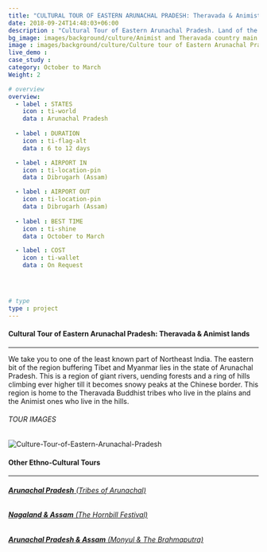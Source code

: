 ```yaml
---
title: "CULTURAL TOUR OF EASTERN ARUNACHAL PRADESH: Theravada & Animist lands | 6 to 12 days"
date: 2018-09-24T14:48:03+06:00
description : "Cultural Tour of Eastern Arunachal Pradesh. Land of the Animist and Theravada tribes"
bg_image: images/background/culture/Animist and Theravada country main.jpg
image : images/background/culture/Culture tour of Eastern Arunachal Pradesh.jpg
live_demo : 
case_study : 
category: October to March
Weight: 2

# overview
overview:
  - label : STATES
    icon : ti-world
    data : Arunachal Pradesh
    
  - label : DURATION
    icon : ti-flag-alt
    data : 6 to 12 days

  - label : AIRPORT IN
    icon : ti-location-pin
    data : Dibrugarh (Assam)

  - label : AIRPORT OUT
    icon : ti-location-pin
    data : Dibrugarh (Assam)
    
  - label : BEST TIME
    icon : ti-shine
    data : October to March

  - label : COST
    icon : ti-wallet
    data : On Request

 


# type
type : project
---
```


#### Cultural Tour of Eastern Arunachal Pradesh: Theravada & Animist lands

---

We take you to one of the least known part of Northeast India. The eastern bit of the region buffering Tibet and Myanmar lies in the state of Arunachal Pradesh. This is a region of giant rivers, uending forests and a ring of hills climbing ever higher till it becomes snowy peaks at the Chinese border. This region is home to the Theravada Buddhist tribes who live in the plains and the Animist ones who live in the hills.


###### TOUR IMAGES

![Culture-Tour-of-Eastern-Arunachal-Pradesh](/images/background/culture/easternarunachalculturetourgallery.jpg)


 

#### Other Ethno-Cultural Tours

---

###### [**Arunachal Pradesh** (Tribes of Arunachal)](/culture/culture-tour-arunachal-pradesh/) 
###### [**Nagaland & Assam** (The Hornbill Festival)](/culture/culture-tour-of-nagaland-hornbill-festival/)  
###### [**Arunachal Pradesh & Assam** (Monyul & The Brahmaputra)](/culture/culture-tour-western-arunachal-pradesh/) 